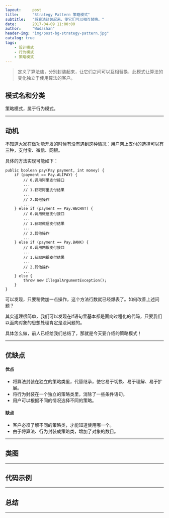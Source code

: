 ```yaml
---
layout:     post
title:      "Strategy Pattern 策略模式"
subtitle:   "将算法封装起来，使它们可以相互替换。"
date:       2017-04-09 11:00:00
author:     "Wudashan"
header-img: "img/post-bg-strategy-pattern.jpg"
catalog: true
tags:
    - 设计模式
    - 行为模式
    - 策略模式
---
```



> 定义了算法族，分别封装起来，让它们之间可以互相替换，此模式让算法的变化独立于使用算法的客户。

## 模式名和分类
策略模式，属于行为模式。

---

## 动机
不知道大家在做功能开发的时候有没有遇到这种情况：用户网上支付的选择可以有三种，支付宝、微信、网银。

具体的方法实现可能如下：
```
public boolean pay(Pay payment, int money) {
    if (payment == Pay.ALIPAY) {
        // 0.调用阿里支付接口
        ...
        // 1.获取阿里支付结果
        ...
        // 2.其他操作
        ...
    } else if (payment == Pay.WECHAT) {
        // 0.调用微信支付接口
        ...
        // 1.获取微信支付结果
        ...
        // 2.其他操作
        ...
    } else if (payment == Pay.BANK) {
        // 0.调用网银支付接口
        ...
        // 1.获取网银支付结果
        ...
        // 2.其他操作
        ...
    } else {
        throw new IllegalArgumentException();
    }
}
```
可以发现，只要稍微加一点操作，这个方法行数就已经爆表了。如何改善上述问题？

其实道理很简单，我们可以发现在if语句里基本都是面向过程化的代码，只要我们以面向对象的思想处理肯定是没问题的。

具体怎么做，前人已经给我们总结了，那就是今天要介绍的策略模式！


---

## 优缺点
#### 优点

 - 将算法封装在独立的策略类里，代替继承，使它易于切换、易于理解、易于扩展。
 - 将行为封装在一个独立的策略类里，消除了一些条件语句。
 - 用户可以根据不同的情况选择不同的策略。

#### 缺点

 - 客户必须了解不同的策略类，才能知道使用哪一个。
 - 由于将算法、行为封装成策略类，增加了对象的数目。

---

## 类图

---

## 代码示例



---

## 总结


---

